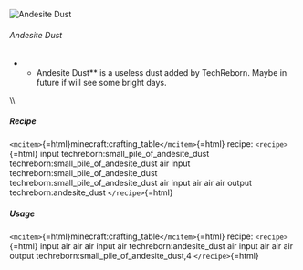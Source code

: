 ![Andesite Dust](/mods/techreborn/andesite_dust.png)

###### Andesite Dust

-   -   Andesite Dust** is a useless dust added by TechReborn. Maybe
        in future if will see some bright days.

\\\\

##### Recipe

`<mcitem>`{=html}minecraft:crafting_table`</mcitem>`{=html} recipe:
`<recipe>`{=html} input techreborn:small_pile_of_andesite_dust
techreborn:small_pile_of_andesite_dust air input
techreborn:small_pile_of_andesite_dust
techreborn:small_pile_of_andesite_dust air input air air air output
techreborn:andesite_dust `</recipe>`{=html}

##### Usage

`<mcitem>`{=html}minecraft:crafting_table`</mcitem>`{=html} recipe:
`<recipe>`{=html} input air air air input air techreborn:andesite_dust
air input air air air output techreborn:small_pile_of_andesite_dust,4
`</recipe>`{=html}
